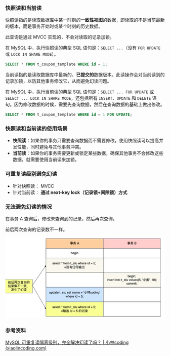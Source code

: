 ### 快照读和当前读

快照读指的是读取数据库中某一时刻的**一致性视图**的数据，即读取的不是当前最新的版本，而是事务开始时或某个时刻的历史数据。

此查询是通过 MVCC 实现的，不会对读取的记录加锁。

在 MySQL 中，执行快照读的典型 SQL 语句是：`SELECT ...`（没有 `FOR UPDATE` 或 `LOCK IN SHARE MODE`）。

```sql
SELECT * FROM t_coupon_template WHERE id = 1;
```



当前读指的是读取数据库中最新的、**已提交的**数据版本。此读操作会对当前读到的记录加锁，以防其他事务修改它，从而避免幻读问题。

在 MySQL 中，执行当前读的典型 SQL 语句是：`SELECT ... FOR UPDATE` 或 `SELECT ... LOCK IN SHARE MODE`，还包括所有 `INSERT`、`UPDATE` 和 `DELETE` 语句。因为修改数据的时候，需要先查询数据，然后在查询数据的基础上做出修改。

```sql
SELECT * FROM t_coupon_template WHERE id = 1 FOR UPDATE;
```





### 快照读和当前读的使用场景

- **快照读**：如果你的事务只需要查询数据而不需要修改，使用快照读可以提高并发性能，同时避免与其他事务冲突。
- **当前读**：如果你的事务需要更新或锁定某些数据，确保其他事务不会修改这些数据，就需要使用当前读来加锁。







### 可重复读级别避免幻读

- 针对快照读： MVCC
- 针对当前读： **通过 next-key lock（记录锁+间隙锁）方式**









### 无法避免幻读的情况

在事务 A 查询后，修改未查询到的记录，然后再次查询。

前后两次查询的记录数不一样。

![image-20240918163850471](images/image-20240918163850471.png)





### 参考资料

[MySQL 可重复读隔离级别，完全解决幻读了吗？ | 小林coding (xiaolincoding.com)](https://xiaolincoding.com/mysql/transaction/phantom.html#当前读是如何避免幻读的)

